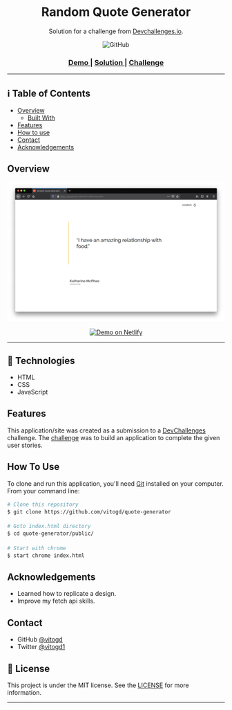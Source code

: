<h1 align="center">Random Quote Generator</h1>

<div align="center">
   Solution for a challenge from  <a href="http://devchallenges.io" target="_blank">Devchallenges.io</a>.
   <p align="center">
  <img alt="GitHub" src="https://img.shields.io/github/license/vitogd/quote-generator.svg">
</p>
</div>

<div align="center">
  <h3>
    <a href="https://quote-generatorr.netlify.app/public/">
      Demo
    </a>
    <span> | </span>
    <a href="https://github.com/vitogd/quote-generator/tree/master/public">
      Solution
    </a>
    <span> | </span>
    <a href="https://devchallenges.io/challenges/8Y3J4ucAMQpSnYTwwWW8">
      Challenge
    </a>
  </h3>
</div>

___



## :information_source: Table of Contents

- [Overview](##overview)
  - [Built With](##built-with)
- [Features](##features)
- [How to use](##how-to-use)
- [Contact](##contact)
- [Acknowledgements](##Acknowledgements)

<!-- OVERVIEW -->

## Overview

![screenshot](.github/screenshot.png)

<p align="center">
  <a href="https://quote-generatorr.netlify.app/public/" target="_blank">
    <img alt="Demo on Netlify" src="https://res.cloudinary.com/lukemorales/image/upload/v1599785319/readme_logos/demo_on_netlify_umjmch.png">
  </a>
</p>

___

## :rocket: Technologies

- HTML
- CSS
- JavaScript

## Features

This application/site was created as a submission to a [DevChallenges](https://devchallenges.io/challenges) challenge. The [challenge](https://devchallenges.io/challenges/8Y3J4ucAMQpSnYTwwWW8) was to build an application to complete the given user stories.

## How To Use

<!-- For example: -->

To clone and run this application, you'll need [Git](https://git-scm.com) installed on your computer. From your command line:

```bash
# Clone this repository
$ git clone https://github.com/vitogd/quote-generator

# Goto index.html directory
$ cd quote-generator/public/

# Start with chrome
$ start chrome index.html
```

## Acknowledgements

- Learned how to replicate a design.
- Improve my fetch api skills.

## Contact

- GitHub [@vitogd](https://github.com/vitogd)
- Twitter [@vitogd1](https://twitter.com/vitogd1)

## :memo: License

This project is under the MIT license. See the [LICENSE](https://github.com/vitogd/quote-generator/blob/master/LICENSE) for more information.

___
